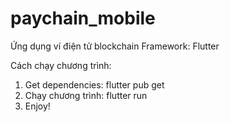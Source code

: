 # paychain_mobile

Ứng dụng ví điện tử blockchain
Framework: Flutter

Cách chạy chương trình:

1. Get dependencies: flutter pub get
2. Chạy chương trình: flutter run
3. Enjoy!